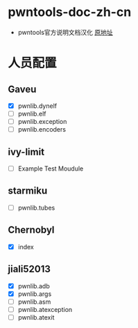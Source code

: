 # pwntools-doc-zh-cn
- pwntools官方说明文档汉化 [原地址](https://docs.pwntools.com/en/stable/index.html)

# 人员配置

## Gaveu

- [x] pwnlib.dynelf
- [ ] pwnlib.elf
- [ ] pwnlib.exception
- [ ] pwnlib.encoders

## ivy-limit

- [ ] Example Test Moudule

## starmiku

- [ ] pwnlib.tubes

## Chernobyl

- [x] index

## jiali52013

- [x] pwnlib.adb
- [x] pwnlib.args
- [ ] pwnlib.asm
- [ ] pwnlib.atexception
- [ ] pwnlib.atexit
